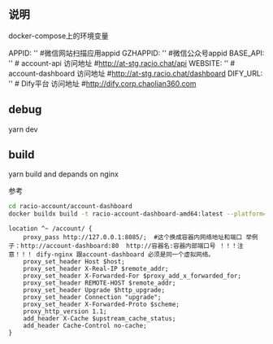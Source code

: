 ## 说明

docker-compose上的环境变量

APPID: ''       #微信网站扫描应用appid
GZHAPPID: ''    #微信公众号appid
BASE_API: ''    # account-api       访问地址   #<http://at-stg.racio.chat/api>
WEBSITE: ''     # account-dashboard 访问地址   #<http://at-stg.racio.chat/dashboard>
DIFY_URL: ''    # Dify平台           访问地址  #<http://dify.corp.chaolian360.com>

## debug

yarn dev

## build

yarn build and depands on nginx

参考

```bash
cd racio-account/account-dashboard
docker buildx build -t racio-account-dashboard-amd64:latest --platform=linux/amd64/v3 -o type=docker .
```

``` dify-nginx 容器 的default.conf 需要参考下面的config 去增加 dashboard的访问路径
location ^~ /account/ {
    proxy_pass http://127.0.0.1:8085/;  #这个换成容器内网络地址和端口 举例子：http://account-dashboard:80  http://容器名:容器内部端口号 ！！！注意！！！ dify-nginx 跟account-dashboard 必须是同一个虚拟网络。
    proxy_set_header Host $host;
    proxy_set_header X-Real-IP $remote_addr;
    proxy_set_header X-Forwarded-For $proxy_add_x_forwarded_for;
    proxy_set_header REMOTE-HOST $remote_addr;
    proxy_set_header Upgrade $http_upgrade;
    proxy_set_header Connection "upgrade";
    proxy_set_header X-Forwarded-Proto $scheme;
    proxy_http_version 1.1;
    add_header X-Cache $upstream_cache_status;
    add_header Cache-Control no-cache;
}
```
